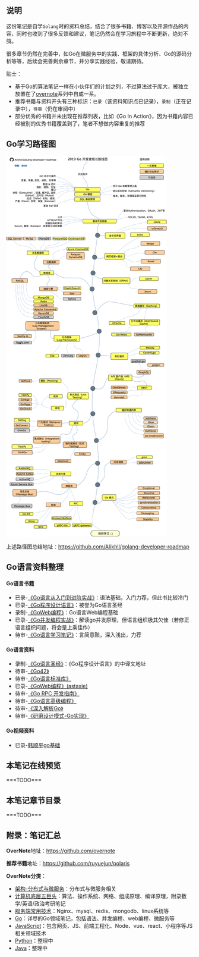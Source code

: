 ## 说明

这份笔记是自学`Golang`时的资料总结，结合了很多书籍、博客以及开源作品的内容，同时也收到了很多反馈和建议，笔记仍然会在学习旅程中不断更新，绝对不鸽。  

很多章节仍然在完善中，如Go在微服务中的实践、框架的具体分析、Go的源码分析等等，后续会完善剩余章节，并分享实践经验，敬请期待。  

贴士：
- 基于Go的算法笔记一样在小伙伴们的计划之列，不过算法过于庞大，被独立放置在了[overnote](https://github.com/overnote)系列中自成一系。 
- 推荐书籍与资料开头有三种标识：`已录`（该资料知识点已记录），`录制`（正在记录中），`待审`（仍在审阅中）
- 部分优秀的书籍并未出现在推荐列表，比如《Go In Action》，因为书籍内容已经被别的优秀书籍覆盖到了，笔者不想做内容重复的推荐

## Go学习路径图

![](./images/Golang/golang-developer-roadmap-zh-CN.png) 

上述路径图总结地址：https://github.com/Alikhll/golang-developer-roadmap

## Go语言资料整理

#### Go语言书籍

- 已录-[《Go语言从入门到进阶实战》](https://book.douban.com/subject/30240200/)：语法基础，入门力荐，但此书比较冷门
- 已录-[《Go程序设计语言》](https://book.douban.com/subject/27044219/)：被誉为Go语言圣经
- 录制-[《GoWeb编程》](https://book.douban.com/subject/27204133/)：Go语言Web编程基础
- 已录-[《Go并发编程实战》](https://book.douban.com/subject/27016236/)：解读go并发原理，但语言组织极其欠佳（若修正语言组织问题，将会是上乘佳作）
- 待审-[《Go语言学习笔记》](https://book.douban.com/subject/26832468/)：言简意赅，深入浅出，力荐

#### Go语言资料

- 录制-[《Go语言圣经》](https://github.com/gopl-zh/gopl-zh.github.com)：《Go程序设计语言》的中译文地址
- 待审-[《Go42》](https://github.com/ffhelicopter/Go42)
- 待审-[《Go语言标准库》](https://github.com/polaris1119/The-Golang-Standard-Library-by-Example)
- 已录-[《GoWeb编程》(astaxie)](https://github.com/astaxie/build-web-application-with-golang)
- 待审-[《Go RPC 开发指南》](https://github.com/smallnest/go-rpc-programming-guide)
- 待审-[《Go语言高级编程》](https://github.com/chai2010/advanced-go-programming-book)
- 待审-[《深入解析Go》](https://github.com/tiancaiamao/go-internals)
- 待审-[《研磨设计模式-Go实现》](https://github.com/senghoo/golang-design-pattern)

#### Go视频资料

- 已录-[韩顺平go基础](https://www.bilibili.com/video/av35928275)

## 本笔记在线预览

===TODO===

## 本笔记章节目录

===TODO===

## 附录：笔记汇总

**OverNote**地址：https://github.com/overnote   

**推荐书籍**地址：https://github.com/ruyuejun/polaris  

**OverNote分类**：  
- [架构-分布式与微服务](https://github.com/overnote/architecture/)：分布式与微服务相关
- [计算机底层五巨头](https://github.com/overnote/fivex)：算法、操作系统、网络、组成原理、编译原理，附录数学/英语/政治考研笔记
- [服务端常用技术](https://github.com/overnote/serverside)：Nginx、mysql、redis、mongodb、linux系统等
- [Go](https://github.com/overnote/golang)：详尽的Go领域笔记，包括语法、并发编程、web编程、微服务等
- [JavaScript](https://github.com/overnote/javascript)：包含网页、JS、前端工程化、Node、vue、react、小程序等JS相关领域技术
- [Python](https://github.com/overnote/python)：整理中
- [Java](https://github.com/overnote/java)：整理中

